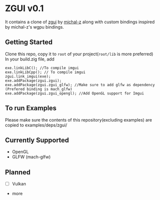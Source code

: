 # ZGUI v0.1
It contains a clone of [zgui](https://github.com/michal-z/zig-gamedev/tree/main/libs/zgpu) by [michal-z](https://github.com/michal-z) along with custom bindings inspired by michal-z's wgpu bindings.

## Getting Started
Clone this repo, copy it to `root` of your project(`root/lib` is more preferred)
In your build.zig file, add
```zig
exe.linkLibC(); //To compile imgui
exe.linkLibCpp(); // To compile imgui
zgui.link_imgui(exe);
exe.addPackage(zgui.zgui);
exe.addPackage(zgui.zgui_glfw); //Make sure to add glfw as dependency (Prefered binding is mach_glfw)
exe.addPackage(zgui.zgui_opengl); //Add OpenGL support for Imgui
```

## To run Examples
Please make sure the contents of this repository(excluding examples) are copied to examples/deps/zgui/

## Currently Supported
- OpenGL
- GLFW (mach-glfw)

## Planned
- [ ] Vulkan
+ more
